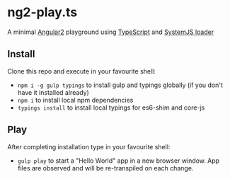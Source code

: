 # ng2-play.ts

A minimal [Angular2](https://angular.io/) playground using [TypeScript](http://www.typescriptlang.org/) and [SystemJS loader](https://github.com/systemjs/systemjs)

## Install

Clone this repo and execute in your favourite shell:

* `npm i -g gulp typings` to install gulp and typings globally (if you don't have it installed already)
* `npm i` to install local npm dependencies
* `typings install` to install local typings for es6-shim and core-js

## Play

After completing installation type in your favourite shell:

* `gulp play` to start a "Hello World" app in a new browser window. App files are observed and will be re-transpiled on each change.